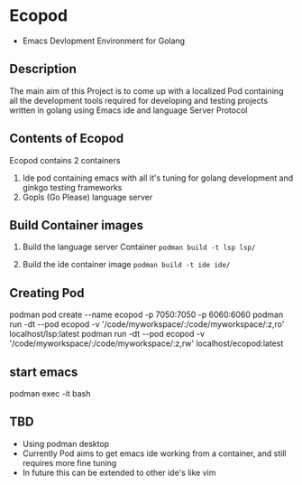 # Ecopod
* Emacs Devlopment Environment for Golang

## Description
The main aim of this Project is to come up with a localized  Pod containing
all the development tools required for developing and testing projects written in golang using
Emacs ide and language Server Protocol

## Contents of Ecopod
Ecopod contains 2 containers
1. Ide pod containing emacs with all it's tuning for golang development and ginkgo testing frameworks
2. Gopls (Go Please) language server

## Build Container images

1. Build the language server Container
`podman build -t lsp lsp/`

2. Build the ide container image
`podman build -t ide ide/`

## Creating Pod
podman pod create --name ecopod -p 7050:7050 -p 6060:6060
podman run -dt --pod ecopod -v '/code/myworkspace/:/code/myworkspace/:z,ro'  localhost/lsp:latest
podman run -dt --pod ecopod -v '/code/myworkspace/:/code/myworkspace/:z,rw'  localhost/ecopod:latest

## start emacs
podman exec -it <ecopod container id> bash


## TBD
* Using podman desktop
* Currently Pod aims to get emacs ide working from a container, and still requires more fine tuning
* In future this can be extended to other ide's like vim

